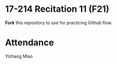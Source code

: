 # 17-214 Recitation 11 (F21)
**Fork** this repository to use for practicing Github flow.

# Attendance
Yizhang Miao
